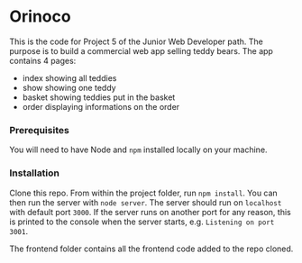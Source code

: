# Orinoco #

This is the code for Project 5 of the Junior Web Developer path.
The purpose is to build a commercial web app selling teddy bears.
The app contains 4 pages:
- index showing all teddies
- show showing one teddy
- basket showing teddies put in the basket
- order displaying informations on the order

### Prerequisites ###

You will need to have Node and `npm` installed locally on your machine.

### Installation ###

Clone this repo. From within the project folder, run `npm install`. You
can then run the server with `node server`.
The server should run on `localhost` with default port `3000`. If the
server runs on another port for any reason, this is printed to the
console when the server starts, e.g. `Listening on port 3001`.


The frontend folder contains all the frontend code added to the repo cloned.
